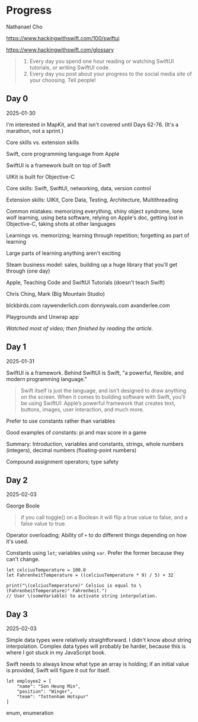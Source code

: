 # Progress

Nathanael Cho

https://www.hackingwithswift.com/100/swiftui

https://www.hackingwithswift.com/glossary

> 1. Every day you spend one hour reading or watching SwiftUI tutorials, or writing SwiftUI code.
> 2. Every day you post about your progress to the social media site of your choosing. Tell people!

## Day 0

2025-01-30

I'm interested in MapKit, and that isn't covered until Days 62-76. (It's a marathon, not a sprint.)

Core skills vs. extension skills

Swift, core programming language from Apple

SwiftUI is a framework built on top of Swift

UIKit is built for Objective-C

Core skills: Swift, SwiftUI, networking, data, version control

Extension skills: UIKit, Core Data, Testing, Architecture, Multithreading

Common mistakes: memorizing everything, shiny object syndrome, lone wolf learning, using beta software, relying on Apple's doc, getting lost in Objective-C, taking shots at other languages

Learnings vs. memorizing; learning through repetition; forgetting as part of learning

Large parts of learning anything aren't exciting

Steam business model: sales, building up a huge library that you'll get through (one day)

Apple, Teaching Code and SwiftUI Tutorials (doesn't teach Swift)

Chris Ching, Mark (Big Mountain Studio)

blckbirds.com
raywenderlich.com
donnywals.com
avanderlee.com

Playgrounds and Unwrap app

_Watched most of video; then finished by reading the article._

## Day 1

2025-01-31

SwiftUI is a framework. Behind SwiftUI is Swift, "a powerful, flexible, and modern programming language." 

> Swift itself is just the language, and isn't designed to draw anything on the screen. When it comes to building software with Swift, you’ll be using SwiftUI: Apple’s powerful framework that creates text, buttons, images, user interaction, and much more.

Prefer to use constants rather than variables

Good examples of constants: pi and max score in a game

Summary: Introduction, variables and constants, strings, whole numbers (integers), decimal numbers (floating-point numbers)

Compound assignment operators; type safety

## Day 2

2025-02-03

George Boole

>  if you call toggle() on a Boolean it will flip a true value to false, and a false value to true.

Operator overloading; Ability of `+` to do different things depending on how it's used. 

Constants using `let`; variables using `var`. Prefer the former because they can't change. 

```
let celciusTemperature = 100.0
let FahrenheitTemperature = ((celciusTemperature * 9) / 5) + 32

print("\(celciusTemperature)° Celsius is equal to \(FahrenheitTemperature)° Fahrenheit.")
// User \(someVariable) to activate string interpolation.
```

## Day 3

2025-02-03

Simple data types were relatively straightforward. I didn't know about string interpolation. Complex data types will probably be harder, because this is where I got stuck in my JavaScript book. 

Swift needs to always know what type an array is holding; if an initial value is provided, Swift will figure it out for itself.

```
let employee2 = [
    "name": "Son Heung Min",
    "position": "Winger", 
    "team": "Tottenham Hotspur"
]
```

enum, enumeration
